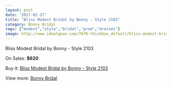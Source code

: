 ```yaml
---
layout: post
date: '2017-02-27'
title: "Bliss Modest Bridal by Bonny - Style 2103"
category: Bonny Bridal
tags: ["modest","style","bridal","prom","dresses"]
image: http://www.idealgown.com/7670-thickbox_default/bliss-modest-bridal-by-bonny-style-2103.jpg
---
```

Bliss Modest Bridal by Bonny - Style 2103

On Sales: **$620**
<a href="https://www.idealgown.com/en/bonny-bridal/3262-bliss-modest-bridal-by-bonny-style-2103.html"><amp-img layout="responsive" width="600" height="600" src="//www.idealgown.com/7670-thickbox_default/bliss-modest-bridal-by-bonny-style-2103.jpg" alt="Bliss Modest Bridal by Bonny - Style 2103 0" /></a>
<a href="https://www.idealgown.com/en/bonny-bridal/3262-bliss-modest-bridal-by-bonny-style-2103.html"><amp-img layout="responsive" width="600" height="600" src="//www.idealgown.com/7671-thickbox_default/bliss-modest-bridal-by-bonny-style-2103.jpg" alt="Bliss Modest Bridal by Bonny - Style 2103 1" /></a>

Buy it: [Bliss Modest Bridal by Bonny - Style 2103](https://www.idealgown.com/en/bonny-bridal/3262-bliss-modest-bridal-by-bonny-style-2103.html "Bliss Modest Bridal by Bonny - Style 2103")

View more: [Bonny Bridal](https://www.idealgown.com/en/41-bonny-bridal "Bonny Bridal")